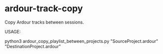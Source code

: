 # ardour-track-copy
Copy Ardour tracks between sessions.

USAGE:

python3 ardour_copy_playlist_between_projects.py "SourceProject.ardour" "DestinationProject.ardour"

